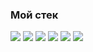 ### Мой стек

<img src="https://img.shields.io/badge/Python-F0F8FF?style=for-the-badge&logo=Python&logoColor=green"> <img src="https://img.shields.io/badge/PostgreSQL-F0F8FF?style=for-the-badge&logo=PostgreSQL&logoColor=black"> <img src="https://img.shields.io/badge/pandas-F0F8FF?style=for-the-badge&logo=pandas&logoColor=black"> <img src="https://img.shields.io/badge/numpy-F0F8FF?style=for-the-badge&logo=numpy&logoColor=black"> <img src="https://img.shields.io/badge/ClickHouse-F0F8FF?style=for-the-badge&logo=ClickHouse&logoColor=black"> <img src="https://img.shields.io/badge/Excel-F0F8FF?style=for-the-badge&logo=Microsoft Excel&logoColor=black">
